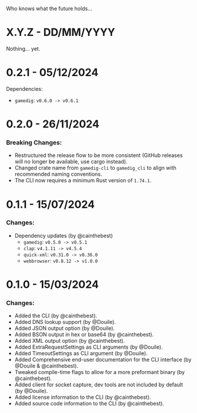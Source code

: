 Who knows what the future holds...

# X.Y.Z - DD/MM/YYYY

Nothing... yet.

# 0.2.1 - 05/12/2024

Dependencies:
- `gamedig`: `v0.6.0 -> v0.6.1`

# 0.2.0 - 26/11/2024

### Breaking Changes:

- Restructured the release flow to be more consistent (GitHub releases will no longer be available, use cargo instead).
- Changed crate name from `gamedig-cli` to `gamedig_cli` to align with recommended naming conventions.
- The CLI now requires a minimum Rust version of `1.74.1`.

# 0.1.1 - 15/07/2024

### Changes:

- Dependency updates (by @cainthebest)
  - `gamedig`: `v0.5.0 -> v0.5.1`
  - `clap`: `v4.1.11 -> v4.5.4`
  - `quick-xml`: `v0.31.0 -> v0.36.0`
  - `webbrowser`: `v0.8.12 -> v1.0.0`

# 0.1.0 - 15/03/2024

### Changes:

- Added the CLI (by @cainthebest).
- Added DNS lookup support (by @Douile).
- Added JSON output option (by @Douile).
- Added BSON output in hex or base64 (by @cainthebest).
- Added XML output option (by @cainthebest).
- Added ExtraRequestSettings as CLI arguments (by @Douile).
- Added TimeoutSettings as CLI argument (by @Douile).
- Added Comprehensive end-user documentation for the CLI interface (by @Douile & @cainthebest).
- Tweaked compile-time flags to allow for a more preformant binary (by @cainthebest).
- Added client for socket capture, dev tools are not included by default (by @Douile).
- Added license information to the CLI (by @cainthebest).
- Added source code information to the CLI (by @cainthebest).
